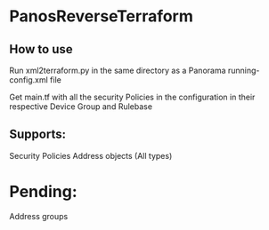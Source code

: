 # PanosReverseTerraform

## How to use

Run xml2terraform.py in the same directory as a Panorama running-config.xml file

Get main.tf with all the security Policies in the configuration in their respective Device Group and Rulebase

## Supports:

Security Policies
Address objects (All types)

# Pending:

Address groups
